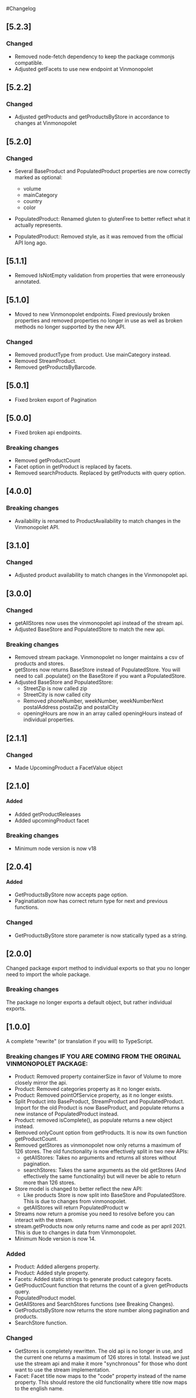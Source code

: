 #Changelog

## [5.2.3]

### Changed

- Removed node-fetch dependency to keep the package commonjs compatible.
- Adjusted getFacets to use new endpoint at Vinmonopolet

## [5.2.2]

### Changed

- Adjusted getProducts and getProductsByStore in accordance to changes at Vinmonopolet

## [5.2.0]

### Changed

- Several BaseProduct and PopulatedProduct properties are now correctly marked as optional:

  - volume
  - mainCategory
  - country
  - color

- PopulatedProduct: Renamed gluten to glutenFree to better reflect what it actually represents.
- PopulatedProduct: Removed style, as it was removed from the official API long ago.

## [5.1.1]

- Removed IsNotEmpty validation from properties that were erroneously annotated.

## [5.1.0]

- Moved to new Vinmonopolet endpoints. Fixed previously broken properties and removed properties no longer in use as well as broken methods no longer supported by the new API.

### Changed

- Removed productType from product. Use mainCategory instead.
- Removed StreamProduct.
- Removed getProductsByBarcode.

## [5.0.1]

- Fixed broken export of Pagination

## [5.0.0]

- Fixed broken api endpoints.

### Breaking changes

- Removed getProductCount
- Facet option in getProduct is replaced by facets.
- Removed searchProducts. Replaced by getProducts with query option.

## [4.0.0]

### Breaking changes

- Availability is renamed to ProductAvailability to match changes in the Vinmonopolet API.

## [3.1.0]

### Changed

- Adjusted product availability to match changes in the Vinmonopolet api.

## [3.0.0]

### Changed

- getAllStores now uses the vinmonopolet api instead of the stream api.
- Adjusted BaseStore and PopulatedStore to match the new api.

### Breaking changes

- Removed stream package. Vinmonopolet no longer maintains a csv of products and stores.
- getStores now returns BaseStore instead of PopulatedStore. You will need to call .populate() on the BaseStore if you want a PopulatedStore.
- Adjusted BaseStore and PopulatedStore:
  - StreetZip is now called zip
  - StreetCity is now called city
  - Removed phoneNumber, weekNumber, weekNumberNext postalAddress postalZip and postalCity
  - openingHours are now in an array called openingHours instead of individual properties.

## [2.1.1]

### Changed

- Made UpcomingProduct a FacetValue object

## [2.1.0]

#### Added

- Added getProductReleases
- Added upcomingProduct facet

### Breaking changes

- Minimum node version is now v18

## [2.0.4]

#### Added

- GetProductsByStore now accepts page option.
- Paginatiation now has correct return type for next and previous functions.

### Changed

- GetProductsByStore store parameter is now statically typed as a string.

## [2.0.0]

Changed package export method to individual exports so that you no longer need to import the whole package.

### Breaking changes

The package no longer exports a default object, but rather individual exports.

## [1.0.0]

A complete "rewrite" (or translation if you will) to TypeScript.

### Breaking changes IF YOU ARE COMING FROM THE ORGINAL VINMONOPOLET PACKAGE:

- Product: Removed property containerSize in favor of Volume to more closely mirror the api.
- Product: Removed categories property as it no longer exists.
- Product: Removed pointOfService property, as it no longer exists.
- Split Product into BaseProduct, StreamProduct and PopulatedProduct. Import for the old Product is now BaseProduct, and populate returns a new instance of PopulatedProduct instead.
- Product: removed isComplete(), as populate returns a new object instead.
- Removed onlyCount option from getProducts. It is now its own function getProductCount.
- Removed getStores as vinmonopolet now only returns a maximum of 126 stores. The old functionality is now effectively split in two new APIs:
  - getAllStores: Takes no arguments and returns all stores without pagination.
  - searchStores: Takes the same arguments as the old getStores (And effectively the same functionality) but will never be able to return more than 126 stores.
- Store model is changed to better reflect the new API:
  - Like products Store is now split into BaseStore and PopulatedStore. This is due to changes from vinmonopolet.
  - getAllStores will return PopulatedProduct w
- Streams now return a promise you need to resolve before you can interact with the stream.
- stream.getProducts now only returns name and code as per april 2021. This is due to changes in data from Vinmonopolet.
- Minimum Node version is now 14.

### Added

- Product: Added allergens property.
- Product: Added style property.
- Facets: Added static strings to generate product category facets.
- GetProductCount function that returns the count of a given getProducts query.
- PopulatedProduct model.
- GetAllStores and SearchStores functions (see Breaking Changes).
- GetProductsByStore now returns the store number along pagination and products.
- SearchStore function.

### Changed

- GetStores is completely rewritten. The old api is no longer in use, and the current one returns a maximum of 126 stores in total.
  Instead we just use the stream api and make it more "synchronous" for those who dont want to use the stream implementation.
- Facet: Facet title now maps to the "code" property instead of the name property. This should restore the old functionality where title now maps to the english name.
